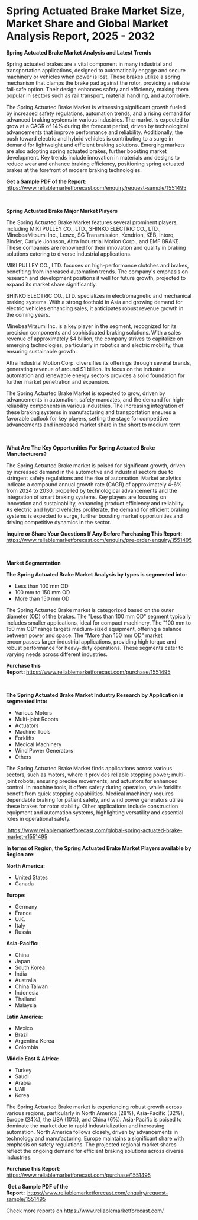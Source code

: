 <p><h1>Spring Actuated Brake Market Size, Market Share and Global Market Analysis Report, 2025 - 2032</h1></p><p><strong>Spring Actuated Brake Market Analysis and Latest Trends</strong></p>
<p><p>Spring actuated brakes are a vital component in many industrial and transportation applications, designed to automatically engage and secure machinery or vehicles when power is lost. These brakes utilize a spring mechanism that clamps the brake pad against the rotor, providing a reliable fail-safe option. Their design enhances safety and efficiency, making them popular in sectors such as rail transport, material handling, and automotive.</p><p>The Spring Actuated Brake Market is witnessing significant growth fueled by increased safety regulations, automation trends, and a rising demand for advanced braking systems in various industries. The market is expected to grow at a CAGR of 14% during the forecast period, driven by technological advancements that improve performance and reliability. Additionally, the push toward electric and hybrid vehicles is contributing to a surge in demand for lightweight and efficient braking solutions. Emerging markets are also adopting spring actuated brakes, further boosting market development. Key trends include innovation in materials and designs to reduce wear and enhance braking efficiency, positioning spring actuated brakes at the forefront of modern braking technologies.</p></p>
<p><strong>Get a Sample PDF of the Report:&nbsp;</strong> <a href="https://www.reliablemarketforecast.com/enquiry/request-sample/1551495?utm_campaign=2288&utm_medium=2&utm_source=Github&utm_content=ia&utm_term=08042025&utm_id=spring-actuated-brake">https://www.reliablemarketforecast.com/enquiry/request-sample/1551495</a></p>
<p>&nbsp;</p>
<p><strong>Spring Actuated Brake Major Market Players</strong></p>
<p><p>The Spring Actuated Brake Market features several prominent players, including MIKI PULLEY CO., LTD., SHINKO ELECTRIC CO., LTD., MinebeaMitsumi Inc., Lenze, SG Transmission, Kendrion, KEB, Intorq, Binder, Carlyle Johnson, Altra Industrial Motion Corp., and EMF BRAKE. These companies are renowned for their innovation and quality in braking solutions catering to diverse industrial applications.</p><p>MIKI PULLEY CO., LTD. focuses on high-performance clutches and brakes, benefiting from increased automation trends. The company's emphasis on research and development positions it well for future growth, projected to expand its market share significantly.</p><p>SHINKO ELECTRIC CO., LTD. specializes in electromagnetic and mechanical braking systems. With a strong foothold in Asia and growing demand for electric vehicles enhancing sales, it anticipates robust revenue growth in the coming years.</p><p>MinebeaMitsumi Inc. is a key player in the segment, recognized for its precision components and sophisticated braking solutions. With a sales revenue of approximately $4 billion, the company strives to capitalize on emerging technologies, particularly in robotics and electric mobility, thus ensuring sustainable growth.</p><p>Altra Industrial Motion Corp. diversifies its offerings through several brands, generating revenue of around $1 billion. Its focus on the industrial automation and renewable energy sectors provides a solid foundation for further market penetration and expansion.</p><p>The Spring Actuated Brake Market is expected to grow, driven by advancements in automation, safety mandates, and the demand for high-reliability components in various industries. The increasing integration of these braking systems in manufacturing and transportation ensures a favorable outlook for key players, setting the stage for competitive advancements and increased market share in the short to medium term.</p></p>
<p>&nbsp;</p>
<p><strong>What Are The Key Opportunities For Spring Actuated Brake Manufacturers?</strong></p>
<p><p>The Spring Actuated Brake market is poised for significant growth, driven by increased demand in the automotive and industrial sectors due to stringent safety regulations and the rise of automation. Market analytics indicate a compound annual growth rate (CAGR) of approximately 4-6% from 2024 to 2030, propelled by technological advancements and the integration of smart braking systems. Key players are focusing on innovation and sustainability, enhancing product efficiency and reliability. As electric and hybrid vehicles proliferate, the demand for efficient braking systems is expected to surge, further boosting market opportunities and driving competitive dynamics in the sector.</p></p>
<p><strong>Inquire or Share Your Questions If Any Before Purchasing This Report:</strong> <a href="https://www.reliablemarketforecast.com/enquiry/pre-order-enquiry/1551495?utm_campaign=2288&utm_medium=2&utm_source=Github&utm_content=ia&utm_term=08042025&utm_id=spring-actuated-brake">https://www.reliablemarketforecast.com/enquiry/pre-order-enquiry/1551495</a></p>
<p>&nbsp;</p>
<p><strong>Market Segmentation</strong></p>
<p><strong>The Spring Actuated Brake Market Analysis by types is segmented into:</strong></p>
<p><ul><li>Less than 100 mm OD</li><li>100 mm to 150 mm OD</li><li>More than 150 mm OD</li></ul></p>
<p><p>The Spring Actuated Brake market is categorized based on the outer diameter (OD) of the brakes. The "Less than 100 mm OD" segment typically includes smaller applications, ideal for compact machinery. The "100 mm to 150 mm OD" range targets medium-sized equipment, offering a balance between power and space. The "More than 150 mm OD" market encompasses larger industrial applications, providing high torque and robust performance for heavy-duty operations. These segments cater to varying needs across different industries.</p></p>
<p><strong>Purchase this Report:&nbsp;</strong><a href="https://www.reliablemarketforecast.com/purchase/1551495?utm_campaign=2288&utm_medium=2&utm_source=Github&utm_content=ia&utm_term=08042025&utm_id=spring-actuated-brake">https://www.reliablemarketforecast.com/purchase/1551495</a></p>
<p>&nbsp;</p>
<p><strong>The Spring Actuated Brake Market Industry Research by Application is segmented into:</strong></p>
<p><ul><li>Various Motors</li><li>Multi-joint Robots</li><li>Actuators</li><li>Machine Tools</li><li>Forklifts</li><li>Medical Machinery</li><li>Wind Power Generators</li><li>Others</li></ul></p>
<p><p>The Spring Actuated Brake Market finds applications across various sectors, such as motors, where it provides reliable stopping power; multi-joint robots, ensuring precise movements; and actuators for enhanced control. In machine tools, it offers safety during operation, while forklifts benefit from quick stopping capabilities. Medical machinery requires dependable braking for patient safety, and wind power generators utilize these brakes for rotor stability. Other applications include construction equipment and automation systems, highlighting versatility and essential roles in operational safety.</p></p>
<p><a href="https://www.reliablemarketforecast.com/global-spring-actuated-brake-market-r1551495?utm_campaign=2288&utm_medium=2&utm_source=Github&utm_content=ia&utm_term=08042025&utm_id=spring-actuated-brake">&nbsp;https://www.reliablemarketforecast.com/global-spring-actuated-brake-market-r1551495</a></p>
<p><strong>In terms of Region, the Spring Actuated Brake Market Players available by Region are:</strong></p>
<p>
    <p> <strong> North America: </strong>
        <ul>
            <li>United States</li>
            <li>Canada</li>
        </ul>
        </p> 
    <p> <strong> Europe: </strong>
        <ul>
            <li>Germany</li>
            <li>France</li>
            <li>U.K.</li>
            <li>Italy</li>
            <li>Russia</li>
        </ul>
        </p> 
    <p> <strong> Asia-Pacific: </strong>
        <ul>
            <li>China</li>
            <li>Japan</li>
            <li>South Korea</li>
            <li>India</li>
            <li>Australia</li>
            <li>China Taiwan</li>
            <li>Indonesia</li>
            <li>Thailand</li>
            <li>Malaysia</li>
        </ul>
        </p> 
    <p> <strong> Latin America: </strong>
        <ul>
            <li>Mexico</li>
            <li>Brazil</li>
            <li>Argentina Korea</li>
            <li>Colombia</li>
        </ul>
        </p> 
    <p> <strong> Middle East & Africa: </strong>
        <ul>
            <li>Turkey</li>
            <li>Saudi</li>
            <li>Arabia</li>
            <li>UAE</li>
            <li>Korea</li>
        </ul>
    </p>
    </p>
<p><p>The Spring Actuated Brake market is experiencing robust growth across various regions, particularly in North America (28%), Asia-Pacific (32%), Europe (24%), the USA (10%), and China (6%). Asia-Pacific is poised to dominate the market due to rapid industrialization and increasing automation. North America follows closely, driven by advancements in technology and manufacturing. Europe maintains a significant share with emphasis on safety regulations. The projected regional market shares reflect the ongoing demand for efficient braking solutions across diverse industries.</p></p>
<p><strong>Purchase this Report: </strong><a href="https://www.reliablemarketforecast.com/purchase/1551495?utm_campaign=2288&utm_medium=2&utm_source=Github&utm_content=ia&utm_term=08042025&utm_id=spring-actuated-brake">https://www.reliablemarketforecast.com/purchase/1551495</a></p>
<p>&nbsp;<strong>Get a Sample PDF of the Report:&nbsp;&nbsp;</strong><a href="https://www.reliablemarketforecast.com/enquiry/request-sample/1551495?utm_campaign=2288&utm_medium=2&utm_source=Github&utm_content=ia&utm_term=08042025&utm_id=spring-actuated-brake">https://www.reliablemarketforecast.com/enquiry/request-sample/1551495</a></p>
<p><strong></strong></p>
<p>Check more reports on <a href="https://www.reliablemarketforecast.com/?utm_campaign=2288&utm_medium=2&utm_source=Github&utm_content=ia&utm_term=08042025&utm_id=spring-actuated-brake">https://www.reliablemarketforecast.com/</a></p>